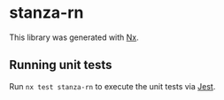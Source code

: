 # stanza-rn

This library was generated with [Nx](https://nx.dev).

## Running unit tests

Run `nx test stanza-rn` to execute the unit tests via [Jest](https://jestjs.io).
